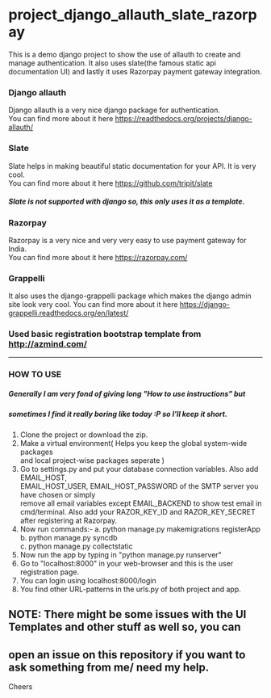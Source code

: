 # project_django_allauth_slate_razorpay
This is a demo django project to show the use of allauth to create and manage authentication. It also uses slate(the famous static api documentation UI) and lastly it uses Razorpay payment gateway integration.  
  
### Django allauth  
Django allauth is a very nice django package for authentication.  
You can find more about it here https://readthedocs.org/projects/django-allauth/  
  
### Slate
Slate helps in making beautiful static documentation for your API. It is very cool.    
You can find more about it here https://github.com/tripit/slate  
##### Slate is not supported with django so, this only uses it as a template.  
  
### Razorpay  
Razorpay is a very nice and very very easy to use payment gateway for India.  
You can find more about it here https://razorpay.com/  

### Grappelli
It also uses  the django-grappelli package which makes the django admin site look
very cool.
You can find more about it here https://django-grappelli.readthedocs.org/en/latest/  

### Used basic registration bootstrap template from http://azmind.com/  
  
  
 ---
  
          
  
###                                                HOW TO USE  
##### Generally I am very fond of giving long "How to use instructions" but  
##### sometimes I find it really boring like today :P so I'll keep it short.

1. Clone the project or download the zip.
2. Make a virtual environment( Helps you keep the global system-wide packages  
   and local project-wise packages seperate )
3. Go to settings.py and put your database connection variables. Also add EMAIL_HOST,  
   EMAIL_HOST_USER, EMAIL_HOST_PASSWORD of the SMTP server you have chosen or simply   
   remove all email variables except EMAIL_BACKEND to show test email in cmd/terminal. 
   Also add your RAZOR_KEY_ID and RAZOR_KEY_SECRET after registering at Razorpay.
4. Now run commands:-
   a. python manage.py makemigrations registerApp
   b. python manage.py syncdb  
   c. python manage.py collectstatic
5. Now run the app by typing in "python manage.py runserver"
6. Go to "localhost:8000" in your web-browser and this is the user registration page.
7. You can login using localhost:8000/login
8. You find other URL-patterns in the urls.py of both project and app.

## NOTE: There might be some issues with the UI Templates and other stuff as well so, you can  
## open an issue on this repository if you want to ask something from me/ need my help.

Cheers


  
  
  
  
   

